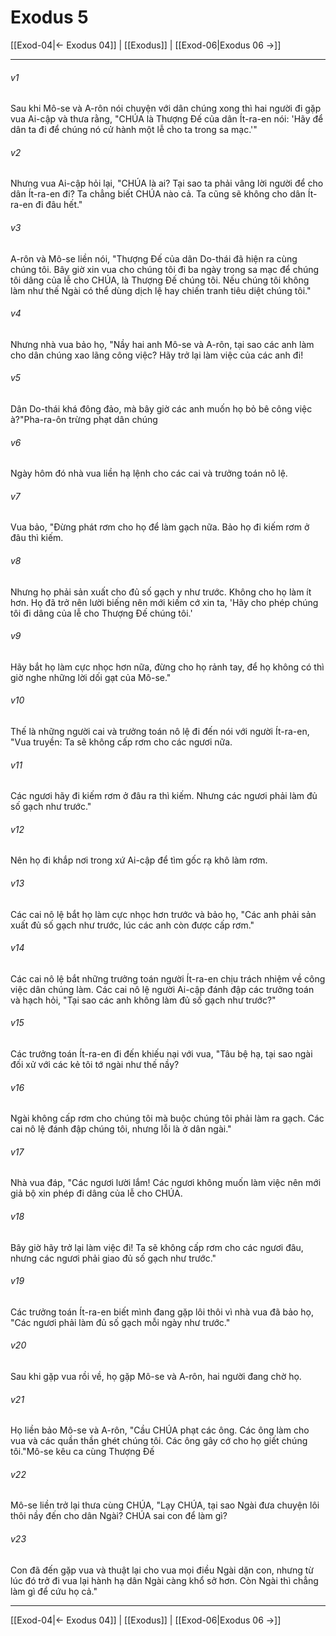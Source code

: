 # Exodus 5

[[Exod-04|← Exodus 04]] | [[Exodus]] | [[Exod-06|Exodus 06 →]]
***



###### v1 
Sau khi Mô-se và A-rôn nói chuyện với dân chúng xong thì hai người đi gặp vua Ai-cập và thưa rằng, "CHÚA là Thượng Đế của dân Ít-ra-en nói: 'Hãy để dân ta đi để chúng nó cử hành một lễ cho ta trong sa mạc.'" 

###### v2 
Nhưng vua Ai-cập hỏi lại, "CHÚA là ai? Tại sao ta phải vâng lời người để cho dân Ít-ra-en đi? Ta chẳng biết CHÚA nào cả. Ta cũng sẽ không cho dân Ít-ra-en đi đâu hết." 

###### v3 
A-rôn và Mô-se liền nói, "Thượng Đế của dân Do-thái đã hiện ra cùng chúng tôi. Bây giờ xin vua cho chúng tôi đi ba ngày trong sa mạc để chúng tôi dâng của lễ cho CHÚA, là Thượng Đế chúng tôi. Nếu chúng tôi không làm như thế Ngài có thể dùng dịch lệ hay chiến tranh tiêu diệt chúng tôi." 

###### v4 
Nhưng nhà vua bảo họ, "Nầy hai anh Mô-se và A-rôn, tại sao các anh làm cho dân chúng xao lãng công việc? Hãy trở lại làm việc của các anh đi! 

###### v5 
Dân Do-thái khá đông đảo, mà bây giờ các anh muốn họ bỏ bê công việc à?"Pha-ra-ôn trừng phạt dân chúng 

###### v6 
Ngày hôm đó nhà vua liền hạ lệnh cho các cai và trưởng toán nô lệ. 

###### v7 
Vua bảo, "Đừng phát rơm cho họ để làm gạch nữa. Bảo họ đi kiếm rơm ở đâu thì kiếm. 

###### v8 
Nhưng họ phải sản xuất cho đủ số gạch y như trước. Không cho họ làm ít hơn. Họ đã trở nên lười biếng nên mới kiếm cớ xin ta, 'Hãy cho phép chúng tôi đi dâng của lễ cho Thượng Đế chúng tôi.' 

###### v9 
Hãy bắt họ làm cực nhọc hơn nữa, đừng cho họ rảnh tay, để họ không có thì giờ nghe những lời dối gạt của Mô-se." 

###### v10 
Thế là những người cai và trưởng toán nô lệ đi đến nói với người Ít-ra-en, "Vua truyền: Ta sẽ không cấp rơm cho các ngươi nữa. 

###### v11 
Các ngươi hãy đi kiếm rơm ở đâu ra thì kiếm. Nhưng các ngươi phải làm đủ số gạch như trước." 

###### v12 
Nên họ đi khắp nơi trong xứ Ai-cập để tìm gốc rạ khô làm rơm. 

###### v13 
Các cai nô lệ bắt họ làm cực nhọc hơn trước và bảo họ, "Các anh phải sản xuất đủ số gạch như trước, lúc các anh còn được cấp rơm." 

###### v14 
Các cai nô lệ bắt những trưởng toán người Ít-ra-en chịu trách nhiệm về công việc dân chúng làm. Các cai nô lệ người Ai-cập đánh đập các trưởng toán và hạch hỏi, "Tại sao các anh không làm đủ số gạch như trước?" 

###### v15 
Các trưởng toán Ít-ra-en đi đến khiếu nại với vua, "Tâu bệ hạ, tại sao ngài đối xử với các kẻ tôi tớ ngài như thế nầy? 

###### v16 
Ngài không cấp rơm cho chúng tôi mà buộc chúng tôi phải làm ra gạch. Các cai nô lệ đánh đập chúng tôi, nhưng lỗi là ở dân ngài." 

###### v17 
Nhà vua đáp, "Các ngươi lười lắm! Các ngươi không muốn làm việc nên mới giả bộ xin phép đi dâng của lễ cho CHÚA. 

###### v18 
Bây giờ hãy trở lại làm việc đi! Ta sẽ không cấp rơm cho các ngươi đâu, nhưng các ngươi phải giao đủ số gạch như trước." 

###### v19 
Các trưởng toán Ít-ra-en biết mình đang gặp lôi thôi vì nhà vua đã bảo họ, "Các ngươi phải làm đủ số gạch mỗi ngày như trước." 

###### v20 
Sau khi gặp vua rồi về, họ gặp Mô-se và A-rôn, hai người đang chờ họ. 

###### v21 
Họ liền bảo Mô-se và A-rôn, "Cầu CHÚA phạt các ông. Các ông làm cho vua và các quần thần ghét chúng tôi. Các ông gây cớ cho họ giết chúng tôi."Mô-se kêu ca cùng Thượng Đế 

###### v22 
Mô-se liền trở lại thưa cùng CHÚA, "Lạy CHÚA, tại sao Ngài đưa chuyện lôi thôi nầy đến cho dân Ngài? CHÚA sai con để làm gì? 

###### v23 
Con đã đến gặp vua và thuật lại cho vua mọi điều Ngài dặn con, nhưng từ lúc đó trở đi vua lại hành hạ dân Ngài càng khổ sở hơn. Còn Ngài thì chẳng làm gì để cứu họ cả."

***
[[Exod-04|← Exodus 04]] | [[Exodus]] | [[Exod-06|Exodus 06 →]]

